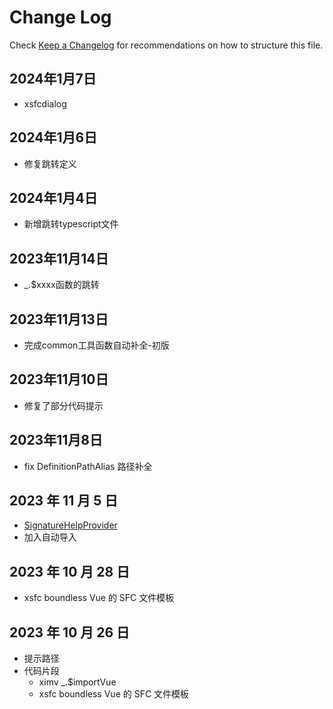 # Change Log

Check [Keep a Changelog](http://keepachangelog.com/) for recommendations on how to structure this file.

## 2024年1月7日

- xsfcdialog

## 2024年1月6日

- 修复跳转定义

## 2024年1月4日

- 新增跳转typescript文件

## 2023年11月14日

- _.$xxxx函数的跳转

## 2023年11月13日

- 完成common工具函数自动补全-初版

## 2023年11月10日

- 修复了部分代码提示

## 2023年11月8日

- fix DefinitionPathAlias 路径补全

## 2023 年 11 月 5 日

- [SignatureHelpProvider](https://code.visualstudio.com/api/references/vscode-api#SignatureHelpProvider)
- 加入自动导入

## 2023 年 10 月 28 日

- xsfc boundless Vue 的 SFC 文件模板

## 2023 年 10 月 26 日

- 提示路径
- 代码片段
  - ximv \_.$importVue
  - xsfc boundless Vue 的 SFC 文件模板
